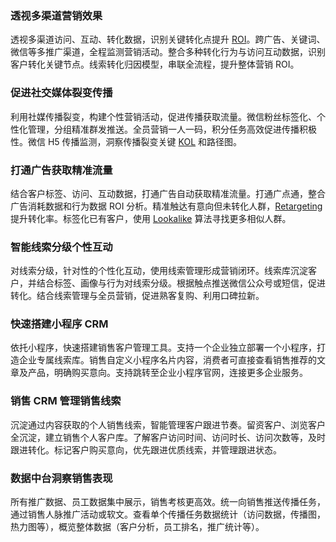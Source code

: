 ### 透视多渠道营销效果
透视多渠道访问、互动、转化数据，识别关键转化点提升 [ROI](https://cloud.tencent.com/document/product/1178/40749#ROI)。跨广告、关键词、微信等多推广渠道，全程监测营销活动。整合多种转化行为与访问互动数据，识别客户转化关键节点。线索转化归因模型，串联全流程，提升整体营销 ROI。

### 促进社交媒体裂变传播
利用社媒传播裂变，构建个性营销活动，促进传播获取流量。微信粉丝标签化、个性化管理，分组精准群发推送。全员营销一人一码，积分任务高效促进传播积极性。微信 H5 传播监测，洞察传播裂变关键 [KOL](https://cloud.tencent.com/document/product/1178/40749#KOL) 和路径图。

### 打通广告获取精准流量
结合客户标签、访问、互动数据，打通广告自动获取精准流量。打通广点通，整合广告消耗数据和行为数据 ROI 分析。精准触达有意向但未转化人群，[Retargeting](https://cloud.tencent.com/document/product/1178/40749#Retargeting) 提升转化率。标签化已有客户，使用 [Lookalike](https://cloud.tencent.com/document/product/1178/40749#Lookalike) 算法寻找更多相似人群。

### 智能线索分级个性互动
对线索分级，针对性的个性化互动，使用线索管理形成营销闭环。线索库沉淀客户，并结合标签、画像与行为对线索分级。根据触点推送微信公众号或短信，促进转化。结合线索管理与全员营销，促进熟客复购、利用口碑拉新。


### 快速搭建小程序 CRM
依托小程序，快速搭建销售客户管理工具。支持一个企业独立部署一个小程序，打造企业专属线索库。销售自定义小程序名片内容，消费者可直接查看销售推荐的文章及产品，明确购买意向。支持跳转至企业小程序官网，连接更多企业服务。

### 销售 CRM 管理销售线索
沉淀通过内容获取的个人销售线索，智能管理客户跟进节奏。留资客户、浏览客户全沉淀，建立销售个人客户库。了解客户访问时间、访问时长、访问次数等，及时跟进转化。标记客户购买意向，优先跟进优质线索，并管理跟进状态。

### 数据中台洞察销售表现
所有推广数据、员工数据集中展示，销售考核更高效。统一向销售推送传播任务，通过销售人脉推广活动或软文。查看单个传播任务数据统计（访问数据，传播图，热力图等），概览整体数据（客户分析，员工排名，推广统计等）。
